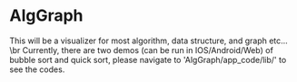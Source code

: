 # AlgGraph
This will be a visualizer for most algorithm, data structure, and graph etc... \br
Currently, there are two demos (can be run in IOS/Android/Web) of bubble sort and quick sort, please navigate to 'AlgGraph/app_code/lib/' to see the codes.
